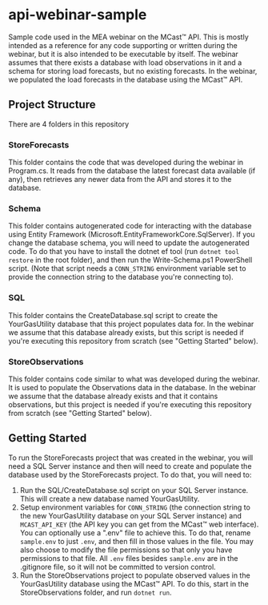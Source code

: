 
# api-webinar-sample

Sample code used in the MEA webinar on the MCast™ API. This is mostly intended as a reference for any code supporting or written during the webinar, but it is also intended to be executable by itself. The webinar assumes that there exists a database with load observations in it and a schema for storing load forecasts, but no existing forecasts. In the webinar, we populated the load forecasts in the database using the MCast™ API. 

## Project Structure

There are 4 folders in this repository

### StoreForecasts

This folder contains the code that was developed during the webinar in Program.cs. It reads from the database the latest forecast data available (if any), then retrieves any newer data from the API and stores it to the database.

### Schema 

This folder contains autogenerated code for interacting with the database using Entity Framework (Microsoft.EntityFrameworkCore.SqlServer). If you change the database schema, you will need to  update the autogenerated code. To do that you have to install the dotnet ef tool (run `dotnet tool restore` in the root folder), and then run the Write-Schema.ps1 PowerShell script. (Note that script needs a `CONN_STRING` environment variable set to provide the connection string to the database you're connecting to).

### SQL

This folder contains the CreateDatabase.sql script to create the YourGasUtility database that this project populates data for.  In the webinar we assume that this database already exists, but this script is needed if you're executing this repository from scratch (see "Getting Started" below).

### StoreObservations 

This folder contains code similar to what was developed during the webinar. It is used to populate the Observations data in the database. In the webinar we assume that the database already exists and that it contains observations, but this project is needed if you're executing this repository from scratch (see "Getting Started" below).

## Getting Started

To run the StoreForecasts project that was created in the webinar, you will need a SQL Server instance and then will need to create and populate the database used by the StoreForecasts project.  To do that, you will need to:

1. Run the SQL/CreateDatabase.sql script on your SQL Server instance.  This will create a new database named YourGasUtility.
2. Setup environment variables for `CONN_STRING` (the connection string to the new YourGasUtility database on your SQL Server instance) and `MCAST_API_KEY` (the API key you can get from the MCast™ web interface). You can optionally use a ".env" file to achieve this. To do that, rename `sample.env` to just `.env`, and then fill in those values in the file. You may also choose to modify the file permissions so that only you have permissions to that file. All `.env` files besides `sample.env` are in the .gitignore file, so it will not be committed to version control.
3. Run the StoreObservations project to populate observed values in the YourGasUtility database using the MCast™ API.  To do this, start in the StoreObservations folder, and run `dotnet run`.
